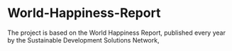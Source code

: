 # World-Happiness-Report
The project is based on the World Happiness Report, published every year by  the Sustainable Development Solutions Network,
